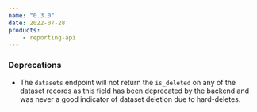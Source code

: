 ```yaml
---
name: "0.3.0"
date: 2022-07-28
products:
    - reporting-api
---
```

### Deprecations

- The `datasets` endpoint will not return the `is_deleted` on any of the dataset records as this field has been deprecated by the backend and was never a good indicator of dataset deletion due to hard-deletes.
